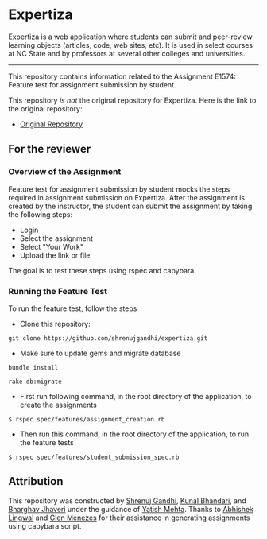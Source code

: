 # Expertiza
Expertiza is a web application where students can submit and peer-review learning objects (articles, code, web sites, etc). It is used in select courses at NC State and by professors at several other colleges and universities.

***

This repository contains information related to the Assignment E1574: Feature test for assignment submission by student.

This repository _is not_ the original repository for Expertiza. Here is the link to the original repository:
* [Original Repository](https://github.com/expertiza/expertiza)


## For the reviewer
### Overview of the Assignment
Feature test for assignment submission by student mocks the steps required in assignment submission on Expertiza. After the assignment is created by the instructor, the student can submit the assignment by taking the following steps:
* Login
* Select the assignment
* Select "Your Work"
* Upload the link or file

The goal is to test these steps using rspec and capybara.

### Running the Feature Test
To run the feature test, follow the steps
* Clone this repository: 
```
git clone https://github.com/shrenujgandhi/expertiza.git
```
* Make sure to update gems and migrate database
```
bundle install
```
```
rake db:migrate
```
* First run following command, in the root directory of the application, to create the assignments
```
$ rspec spec/features/assignment_creation.rb
```
* Then run this command, in the root directory of the application, to run the feature tests
```
$ rspec spec/features/student_submission_spec.rb
```

## Attribution
This repository was constructed by [Shrenuj Gandhi](https://github.com/shrenujgandhi), [Kunal Bhandari](https://github.com/kunalb6), and [Bharghav Jhaveri](
https://github.com/BhargavJhaveri) under the guidance of [Yatish Mehta](https://github.com/yatish27). Thanks to [Abhishek Lingwal](https://github.com/imabhishekl) and [Glen Menezes](https://github.com/gmeneze) for their assistance in generating assignments using capybara script.

